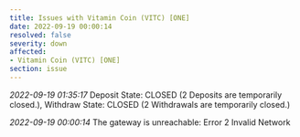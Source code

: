 ```yaml
---
title: Issues with Vitamin Coin (VITC) [ONE]
date: 2022-09-19 00:00:14
resolved: false
severity: down
affected:
- Vitamin Coin (VITC) [ONE]
section: issue
---
```


*2022-09-19 01:35:17* Deposit State: CLOSED (2 Deposits are temporarily closed.), Withdraw State: CLOSED (2 Withdrawals are temporarily closed.)

*2022-09-19 00:00:14* The gateway is unreachable: Error 2 Invalid Network